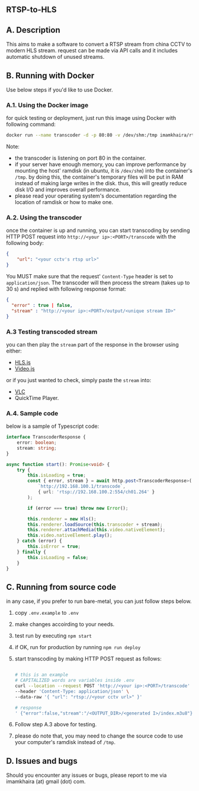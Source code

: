 ## RTSP-to-HLS

## A. Description

This aims to make a software to convert a RTSP stream from china CCTV to modern HLS stream.
request can be made via API calls and it includes automatic shutdown of unused streams.

## B. Running with Docker

Use below steps if you'd like to use Docker.

### A.1. Using the Docker image

for quick testing or deployment, just run this image using Docker with following command:

```sh
docker run --name transcoder -d -p 80:80 -v /dev/shm:/tmp imamkhaira/rtsp-to-hls:latest
```

Note:

-   the transcoder is listening on port 80 in the container.
-   if your server have enough memory, you can improve performance by mounting the host' ramdisk (in ubuntu, it is `/dev/shm`) into the container's `/tmp`. by doing this, the container's temporary files will be put in RAM instead of making large writes in the disk. thus, this will greatly reduce disk I/O and improves overall performance.
-   please read your operating system's documentation regarding the location of ramdisk or how to make one.

### A.2. Using the transcoder

once the container is up and running, you can start transcoding by sending HTTP POST request into `http://<your ip>:<PORT>/transcode` with the following body:

```json
{
    "url": "<your cctv's rtsp url>"
}
```

You MUST make sure that the request' `Content-Type` header is set to `application/json`.
The transcoder will then process the stream (takes up to 30 s) and replied with following response format:

```json
{
  "error" : true | false,
  "stream" : "http://<your ip>:<PORT>/output/<unique stream ID>"
}
```

### A.3 Testing transcoded stream

you can then play the `stream` part of the response in the browser using either:

-   [HLS.js][hls]
-   [Video.js][vjs]

or if you just wanted to check, simply paste the `stream` into:

-   [VLC][vlc]
-   QuickTime Player.

### A.4. Sample code

below is a sample of Typescript code:

```ts
interface TranscoderResponse {
    error: boolean;
    stream: string;
}

async function start(): Promise<void> {
    try {
        this.isLoading = true;
        const { error, stream } = await http.post<TranscoderResponse>(
            `http://192.168.100.1/transcode`,
            { url: 'rtsp://192.168.100.2:554/ch01.264' }
        );

        if (error === true) throw new Error();

        this.renderer = new Hls();
        this.renderer.loadSource(this.transcoder + stream);
        this.renderer.attachMedia(this.video.nativeElement);
        this.video.nativeElement.play();
    } catch (error) {
        this.isError = true;
    } finally {
        this.isLoading = false;
    }
}
```

## C. Running from source code

in any case, if you prefer to run bare-metal, you can just follow steps below.

1.  copy `.env.example` to `.env`
2.  make changes accoirding to your needs.
3.  test run by executing `npm start`
4.  if OK, run for production by running `npm run deploy`
5.  start transcoding by making HTTP POST request as follows:

    ```sh

    # this is an example
    # CAPITALIZED words are variables inside .env
    curl --location --request POST 'http://<your ip>:<PORT>/transcode' \
    --header 'Content-Type: application/json' \
    --data-raw '{ "url": "rtsp://<your cctv url>" }'

    # response
    ' {"error":false,"stream":"/<OUTPUT_DIR>/<generated I>/index.m3u8"}'
    ```

6.  Follow step A.3 above for testing.
7.  please do note that, you may need to change the source code to use your computer's ramdisk instead of `/tmp`.

## D. Issues and bugs

Should you encounter any issues or bugs, please report to me via imamkhaira (at) gmail (dot) com.

[hls]: https://github.com/video-dev/hls.js/
[vjs]: https://videojs.com/
[vlc]: https://www.videolan.org/
